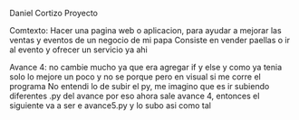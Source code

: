 Daniel Cortizo
Proyecto

Comtexto:
Hacer una pagina web o aplicacion, para ayudar a mejorar las ventas y eventos de un negocio de mi papa
Consiste en vender paellas o ir al evento y ofrecer un servicio ya ahi


Avance 4: no cambie mucho ya que era agregar if y else y como ya tenia solo lo mejore un poco y no se porque pero en visual si me corre el programa
No entendi lo de subir el py, me imagino que es ir subiendo diferentes .py del avance por eso ahora sale avance 4, entonces el siguiente va a ser e avance5.py y lo subo asi como tal

